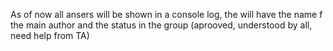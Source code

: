 As of now all ansers will be shown in a console log, the will have the name f the main author and the status in the group (aprooved, understood by all, need help from TA)
